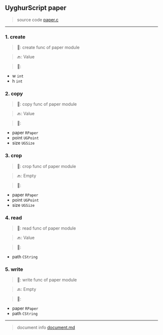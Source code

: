 
## UyghurScript paper

> source code [paper.c](../../uyghur/externals/paper.c)
---

### 1. create

> 📝:  create func of paper module

> 🔙: Value

> 🛒: 
* w  `int`
* h  `int`


### 2. copy

> 📝:  copy func of paper module

> 🔙: Value

> 🛒: 
* paper  `RPaper`
* point  `UGPoint`
* size  `UGSize`


### 3. crop

> 📝:  crop func of paper module

> 🔙: Empty

> 🛒: 
* paper  `RPaper`
* point  `UGPoint`
* size  `UGSize`


### 4. read

> 📝:  read func of paper module

> 🔙: Value

> 🛒: 
* path  `CString`


### 5. write

> 📝:  write func of paper module

> 🔙: Empty

> 🛒: 
* paper  `RPaper`
* path  `CString`


---
> document info [document.md](../README.md)
